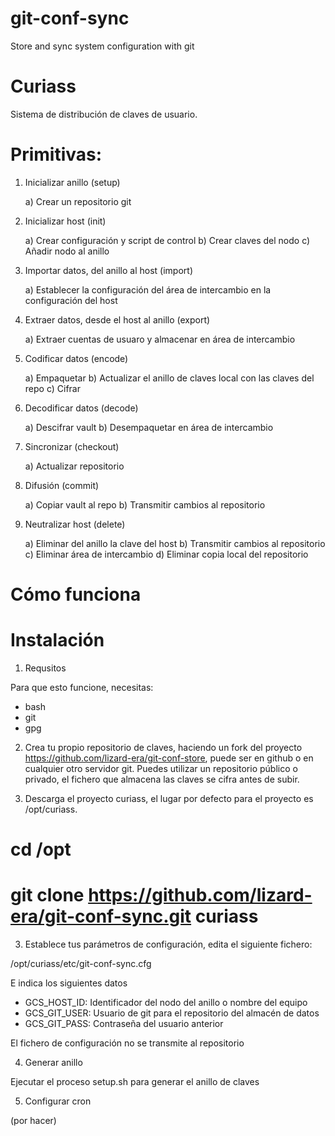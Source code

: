 # git-conf-sync
Store and sync system configuration with git

# Curiass

Sistema de distribución de claves de usuario. 

# Primitivas:

1. Inicializar anillo (setup)

	a) Crear un repositorio git

2. Inicializar host (init)

	a) Crear configuración y script de control
	b) Crear claves del nodo
	c) Añadir nodo al anillo

3. Importar datos, del anillo al host (import)

	a) Establecer la configuración del área de intercambio en la configuración del host

4. Extraer datos, desde el host al anillo (export)

	a) Extraer cuentas de usuaro y almacenar en área de intercambio

5. Codificar datos (encode)

	a) Empaquetar
	b) Actualizar el anillo de claves local con las claves del repo
	c) Cifrar

6. Decodificar datos (decode)

	a) Descifrar vault
	b) Desempaquetar en área de intercambio

7. Sincronizar (checkout)

	a) Actualizar repositorio 

8. Difusión (commit)

	a) Copiar vault al repo
	b) Transmitir cambios al repositorio

9. Neutralizar host (delete)

	a) Eliminar del anillo la clave del host
	b) Transmitir cambios al repositorio
	c) Eliminar área de intercambio
	d) Eliminar copia local del repositorio

# Cómo funciona


# Instalación

1. Requsitos

Para que esto funcione, necesitas:

  * bash
  * git
  * gpg

2. Crea tu propio repositorio de claves, haciendo un fork del proyecto
https://github.com/lizard-era/git-conf-store, puede ser en github o en
cualquier otro servidor git. Puedes utilizar un repositorio público o
privado, el fichero que almacena las claves se cifra antes de subir.

3. Descarga el proyecto curiass, el lugar por defecto para el proyecto
es /opt/curiass.

  # cd /opt
  # git clone https://github.com/lizard-era/git-conf-sync.git curiass

3. Establece tus parámetros de configuración, edita el siguiente fichero:

  /opt/curiass/etc/git-conf-sync.cfg

E indica los siguientes datos

  * GCS_HOST_ID: Identificador del nodo del anillo o nombre del equipo
  * GCS_GIT_USER: Usuario de git para el repositorio del almacén de datos
  * GCS_GIT_PASS: Contraseña del usuario anterior

El fichero de configuración no se transmite al repositorio

4. Generar anillo

Ejecutar el proceso setup.sh para generar el anillo de claves

5. Configurar cron

(por hacer)

